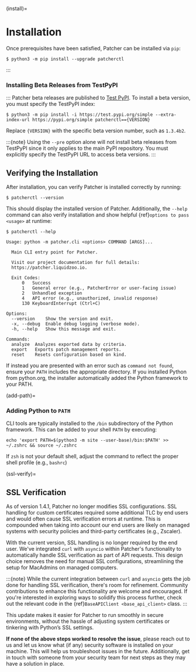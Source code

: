 (install)=

# Installation

Once prerequisites have been satisfied, Patcher can be installed via `pip`:

```console
$ python3 -m pip install --upgrade patcherctl
```
:::
### Installing Beta Releases from TestPyPI
:::
Patcher beta releases are published to [Test PyPI](https://test.pypi.org/project/patcherctl/). To install a beta version, you must specify the TestPyPI index:

```console
$ python3 -m pip install -i https://test.pypi.org/simple --extra-index-url https://pypi.org/simple patcherctl=={VERSION}
```

Replace `{VERSION}` with the specific beta version number, such as `1.3.4b2`.

:::{note}
Using the `--pre` option alone will not install beta releases from TestPyPI since it only applies to the main PyPI repository. You must explicitly specify the TestPyPI URL to access beta versions.
:::

## Verifying the Installation

After installation, you can verify Patcher is installed correctly by running: 

```console
$ patcherctl --version
```

This should display the installed version of Patcher. Additionally, the `--help` command can also verify installation and show helpful {ref}`options to pass <usage>` at runtime: 

```shell
$ patcherctl --help

Usage: python -m patcher.cli <options> COMMAND [ARGS]...

  Main CLI entry point for Patcher.

  Visit our project documentation for full details:
  https://patcher.liquidzoo.io.

  Exit Codes:
      0   Success
      1   General error (e.g., PatcherError or user-facing issue)
      2   Unhandled exception
      4   API error (e.g., unauthorized, invalid response)
      130 KeyboardInterrupt (Ctrl+C)

Options:
  --version    Show the version and exit.
  -x, --debug  Enable debug logging (verbose mode).
  -h, --help   Show this message and exit.

Commands:
  analyze  Analyzes exported data by criteria.
  export   Exports patch management reports.
  reset    Resets configuration based on kind.
```

If instead you are presented with an error such as ``command not found``, ensure your ``PATH`` includes the appropriate directory. If you installed Python from python.org, the installer automatically added the Python framework to your PATH.

(add-path)=

### Adding Python to ``PATH``

CLI tools are typically installed to the ``/bin`` subdirectory of the Python framework. This can be added to your shell ``PATH`` by executing: 

```{code-block} bash
echo 'export PATH=$(python3 -m site --user-base)/bin:$PATH' >> ~/.zshrc && source ~/.zshrc
```

If ``zsh`` is not your default shell, adjust the command to reflect the proper shell profile (e.g., ``bashrc``)

(ssl-verify)=
## SSL Verification

As of version 1.4.1, Patcher no longer modifies SSL configurations. SSL handling for custom certificates required some additional TLC by end users and would often cause SSL verification errors at runtime. This is compounded when taking into account our end users are likely on managed systems with security policies and third-party certificates (e.g., Zscaler).  

With the current version, SSL handling is no longer required by the end user. We've integrated ``curl`` with ``asyncio`` within Patcher's functionality to automatically handle SSL verification as part of API requests. This design choice removes the need for manual SSL configurations, streamlining the setup for MacAdmins on managed computers. 

:::{note}
While the current integration between `curl` and `asyncio` gets the job done for handling SSL verification, there's room for refinement. Community contributions to enhance this functionality are welcome and encouraged. If you're interested in exploring ways to solidify this process further, check out the relevant code in the {ref}`BaseAPIClient <base_api_client>` class.
:::

This update makes it easier for Patcher to run smoothly in secure environments, without the hassle of adjusting system certificates or tinkering with Python’s SSL settings.

**If none of the above steps worked to resolve the issue**, please reach out to us and let us know what (if any) security software is installed on your machine. This will help us troubleshoot issues in the future. Additionally, get in touch with someone from your security team for next steps as they may have a solution in place. 
